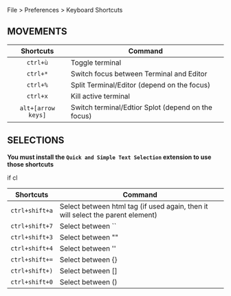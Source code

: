 File > Preferences > Keyboard Shortcuts


## MOVEMENTS

| Shortcuts   | Command |
|:--------:|---------------|
| `ctrl+ù` |  Toggle terminal |
| `ctrl+*` | Switch focus between Terminal and Editor |
| `ctrl+%` | Split Terminal/Editor (depend on the focus) |
| `ctrl+x` | Kill active terminal |
| `alt+[arrow keys]` | Switch terminal/Edtior Splot (depend on the focus) |


## SELECTIONS

**You must install the `Quick and Simple Text Selection` extension to use those shortcuts**

if cl

| Shortcuts   | Command |
|:--------:|---------------|
| `ctrl+shift+a` |  Select between html tag (if used again, then it will select the parent element) |
| `ctrl+shift+7` |  Select between `` |
| `ctrl+shift+3` |  Select between "" |
| `ctrl+shift+4` |  Select between '' |
| `ctrl+shift+=` |  Select between {} |
| `ctrl+shift+)` |  Select between [] |
| `ctrl+shift+0` |  Select between () |
